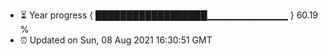 - ⏳ Year progress { ██████████████████▁▁▁▁▁▁▁▁▁▁▁▁ } 60.19 %
- ⏰ Updated on Sun, 08 Aug 2021 16:30:51 GMT

